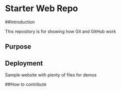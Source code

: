 # Starter Web Repo

##Introduction

This repository is for showing how Git and GitHub work

## Purpose

## Deployment

Sample website with plenty of files for demos

##How to contribute
